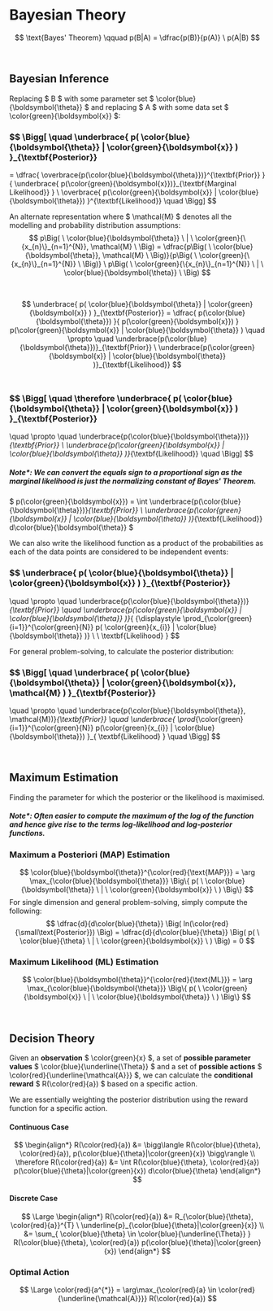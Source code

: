 # Bayesian Theory
$$ \text{Bayes' Theorem} \qquad p(B|A) = \dfrac{p(B)}{p(A)} \ p(A|B) $$

</br>

## Bayesian Inference
Replacing $ B $ with some parameter set $ \color{blue}{\boldsymbol{\theta}} $ and replacing $ A $ with some data set $ \color{green}{\boldsymbol{x}} $: 

### $$ \Bigg[ \quad \underbrace{ p( \color{blue}{\boldsymbol{\theta}} | \color{green}{\boldsymbol{x}} ) }_{\textbf{Posterior}}
 = \dfrac{ \overbrace{p(\color{blue}{\boldsymbol{\theta}})}^{\textbf{Prior}} }{ \underbrace{ p(\color{green}{\boldsymbol{x}})}_{\textbf{Marginal Likelihood}} } \ 
\overbrace{ p(\color{green}{\boldsymbol{x}} | \color{blue}{\boldsymbol{\theta}}) }^{\textbf{Likelihood}}
\quad \Bigg]
$$

An alternate representation where $ \mathcal{M} $ denotes all the modelling and probability distribution assumptions:
$$ p\Big( \ \color{blue}{\boldsymbol{\theta}} \ | \ \color{green}{\{x_{n}\}_{n=1}^{N}}, \mathcal{M} \ \Big) = \dfrac{p\Big( \ \color{blue}{\boldsymbol{\theta}}, \mathcal{M} \ \Big)}{p\Big( \ \color{green}{\{x_{n}\}_{n=1}^{N}} \ \Big)} \ p\Big( \ \color{green}{\{x_{n}\}_{n=1}^{N}} \ | \ \color{blue}{\boldsymbol{\theta}} \ \Big) $$

</br>


$$ \underbrace{ p( \color{blue}{\boldsymbol{\theta}} | \color{green}{\boldsymbol{x}} ) }_{\textbf{Posterior}} = \dfrac{ p(\color{blue}{\boldsymbol{\theta}}) }{ p(\color{green}{\boldsymbol{x}}) } p(\color{green}{\boldsymbol{x}} | \color{blue}{\boldsymbol{\theta}} ) 
\quad \propto \quad
\underbrace{p(\color{blue}{\boldsymbol{\theta}})}_{\textbf{Prior}} \ \underbrace{p(\color{green}{\boldsymbol{x}} | \color{blue}{\boldsymbol{\theta}} )}_{\textbf{Likelihood}}  $$
</br>
### $$ \Bigg[ \quad \therefore \underbrace{ p( \color{blue}{\boldsymbol{\theta}} | \color{green}{\boldsymbol{x}} ) }_{\textbf{Posterior}}
\quad \propto \quad
\underbrace{p(\color{blue}{\boldsymbol{\theta}})}_{\textbf{Prior}} \ \underbrace{p(\color{green}{\boldsymbol{x}} | \color{blue}{\boldsymbol{\theta}} )}_{\textbf{Likelihood}} \quad \Bigg] $$

##### Note*: We can convert the equals sign to a proportional sign as the marginal likelihood  is just the normalizing constant of Bayes' Theorem.
$ p(\color{green}{\boldsymbol{x}}) = \int \underbrace{p(\color{blue}{\boldsymbol{\theta}})}_{\textbf{Prior}} \ \underbrace{p(\color{green}{\boldsymbol{x}} | \color{blue}{\boldsymbol{\theta}} )}_{\textbf{Likelihood}} d\color{blue}{\boldsymbol{\theta}} $
 
We can also write the likelihood function as a product of the probabilities as each of the data points are considered to be independent events:

### $$ \underbrace{ p( \color{blue}{\boldsymbol{\theta}} | \color{green}{\boldsymbol{x}} ) }_{\textbf{Posterior}}
\quad \propto \quad
\underbrace{p(\color{blue}{\boldsymbol{\theta}})}_{\textbf{Prior}} \quad \underbrace{p(\color{green}{\boldsymbol{x}} | \color{blue}{\boldsymbol{\theta}} )}_{ {\displaystyle \prod_{\color{green}{i=1}}^{\color{green}{N}} p( \color{green}{x_{i}} | \color{blue}{\boldsymbol{\theta}} )} \\ \  \textbf{Likelihood} }  $$

For general problem-solving, to calculate the posterior distribution:
### $$ \Bigg[ \quad \underbrace{ p( \color{blue}{\boldsymbol{\theta}} | \color{green}{\boldsymbol{x}}, \mathcal{M} ) }_{\textbf{Posterior}}
\quad \propto \quad
\underbrace{p(\color{blue}{\boldsymbol{\theta}}, \mathcal{M})}_{\textbf{Prior}} \quad \underbrace{ \prod_{\color{green}{i=1}}^{\color{green}{N}} p(\color{green}{x_{i}} | \color{blue}{\boldsymbol{\theta}}) }_{ \textbf{Likelihood} } \quad \Bigg] $$

</br>

## Maximum Estimation
Finding the parameter for which the posterior or the likelihood is maximised.
##### Note*: Often easier to compute the maximum of the log of the function and hence give rise to the terms log-likelihood and log-posterior functions.

### Maximum a Posteriori (MAP) Estimation
$$ \color{blue}{\boldsymbol{\theta}}^{\color{red}{\text{MAP}}} = \arg \max_{\color{blue}{\boldsymbol{\theta}}} \Big\{ p( \ \color{blue}{\boldsymbol{\theta}} \ | \ \color{green}{\boldsymbol{x}} \ ) \Big\} $$
For single dimension and general problem-solving, simply compute the following:
$$ \dfrac{d}{d\color{blue}{\theta}} \Big( ln(\color{red}{\small\text{Posterior}}) \Big) = \dfrac{d}{d\color{blue}{\theta}} \Big( p( \ \color{blue}{\theta} \ | \ \color{green}{\boldsymbol{x}} \ ) \Big) = 0 $$ 

### Maximum Likelihood (ML) Estimation

$$ \color{blue}{\boldsymbol{\theta}}^{\color{red}{\text{ML}}} = \arg \max_{\color{blue}{\boldsymbol{\theta}}} \Big\{ p( \ \color{green}{\boldsymbol{x}} \ |  \ \color{blue}{\boldsymbol{\theta}} \ ) \Big\} $$

</br>

## Decision Theory

Given an **observation** $ \color{green}{x} $, a set of **possible parameter values** $ \color{blue}{\underline{\Theta}} $ and a set of **possible actions** $ \color{red}{\underline{\mathcal{A}}} $, we can calculate the **conditional reward** $ R(\color{red}{a}) $ based on a specific action.

We are essentially weighting the posterior distribution using the reward function for a specific action.
 
#### Continuous Case

$$
\begin{align*}
R(\color{red}{a}) &= \bigg\langle R(\color{blue}{\theta}, \color{red}{a}), p(\color{blue}{\theta}|\color{green}{x}) \bigg\rangle \\
\therefore R(\color{red}{a}) &= \int R(\color{blue}{\theta}, \color{red}{a}) p(\color{blue}{\theta}|\color{green}{x}) d\color{blue}{\theta}
\end{align*}
$$

#### Discrete Case

$$ \Large
\begin{align*}
R(\color{red}{a}) &= R_{\color{blue}{\theta}, \color{red}{a}}^{T} \ \underline{p}_{\color{blue}{\theta}|\color{green}{x}} \\
&= \sum_{ \color{blue}{\theta} \in \color{blue}{\underline{\Theta}} } R(\color{blue}{\theta}, \color{red}{a}) p(\color{blue}{\theta}|\color{green}{x})
\end{align*}
$$

### Optimal Action

$$ \Large \color{red}{a^{*}} = \arg\max_{\color{red}{a} \in \color{red}{\underline{\mathcal{A}}}} R(\color{red}{a}) $$
